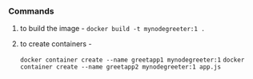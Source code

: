 ### Commands

1. to build the image - `docker build -t mynodegreeter:1 .`

2. to create containers -

   `docker container create --name greetapp1 mynodegreeter:1`
   `docker container create --name greetapp2 mynodegreeter:1 app.js`
